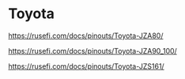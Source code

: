 # Toyota

https://rusefi.com/docs/pinouts/Toyota-JZA80/

https://rusefi.com/docs/pinouts/Toyota-JZA90_100/

https://rusefi.com/docs/pinouts/Toyota-JZS161/

